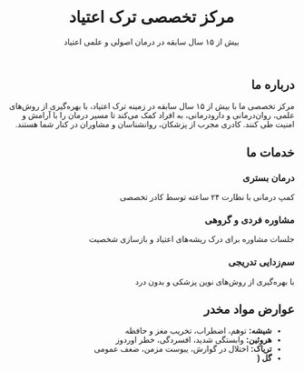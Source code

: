 <!DOCTYPE html><html lang="fa" dir="rtl">
<head>
  <meta charset="UTF-8">
  <meta name="viewport" content="width=device-width, initial-scale=1.0">
  <title>مرکز ترک اعتیاد - درمان تخصصی</title>
  <link href="https://cdn.jsdelivr.net/npm/tailwindcss@2.2.19/dist/tailwind.min.css" rel="stylesheet">
  <style>
    body { font-family: sans-serif; }
  </style>
</head>
<body class="bg-gray-100 text-gray-900">
  <!-- هدر -->
  <header class="bg-blue-900 text-white py-6 shadow-md">
    <div class="container mx-auto px-4">
      <h1 class="text-3xl font-bold">مرکز تخصصی ترک اعتیاد</h1>
      <p class="text-sm mt-2">بیش از ۱۵ سال سابقه در درمان اصولی و علمی اعتیاد</p>
    </div>
  </header>  <!-- معرفی -->  <section class="container mx-auto px-4 py-10">
    <div class="bg-white p-6 rounded-2xl shadow-lg">
      <h2 class="text-2xl font-bold mb-4">درباره ما</h2>
      <p class="leading-loose text-justify">
        مرکز تخصصی ما با بیش از ۱۵ سال سابقه در زمینه ترک اعتیاد، با بهره‌گیری از روش‌های علمی، روان‌درمانی و دارودرمانی، به افراد کمک می‌کند تا مسیر درمان را با آرامش و امنیت طی کنند. کادری مجرب از پزشکان، روانشناسان و مشاوران در کنار شما هستند.
      </p>
    </div>
  </section>  <!-- خدمات -->  <section class="container mx-auto px-4 py-10">
    <h2 class="text-2xl font-bold mb-6">خدمات ما</h2>
    <div class="grid grid-cols-1 md:grid-cols-3 gap-6">
      <div class="bg-white p-4 rounded-xl shadow">
        <h3 class="font-semibold text-lg">درمان بستری</h3>
        <p class="text-sm mt-2">کمپ درمانی با نظارت ۲۴ ساعته توسط کادر تخصصی</p>
      </div>
      <div class="bg-white p-4 rounded-xl shadow">
        <h3 class="font-semibold text-lg">مشاوره فردی و گروهی</h3>
        <p class="text-sm mt-2">جلسات مشاوره برای درک ریشه‌های اعتیاد و بازسازی شخصیت</p>
      </div>
      <div class="bg-white p-4 rounded-xl shadow">
        <h3 class="font-semibold text-lg">سم‌زدایی تدریجی</h3>
        <p class="text-sm mt-2">با بهره‌گیری از روش‌های نوین پزشکی و بدون درد</p>
      </div>
    </div>
  </section>  <!-- عوارض مواد -->  <section class="container mx-auto px-4 py-10">
    <div class="bg-white p-6 rounded-2xl shadow-lg">
      <h2 class="text-2xl font-bold mb-4">عوارض مواد مخدر</h2>
      <ul class="list-disc pr-5 text-sm leading-loose">
        <li><strong>شیشه:</strong> توهم، اضطراب، تخریب مغز و حافظه</li>
        <li><strong>هروئین:</strong> وابستگی شدید، افسردگی، خطر اوردوز</li>
        <li><strong>تریاک:</strong> اختلال در گوارش، یبوست مزمن، ضعف عمومی</li>
        <li><strong>گل (
